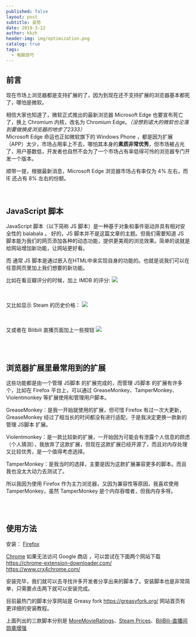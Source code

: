 ```yaml
---
published: false
layout: post
subtitle: 姿势
date: 2019-3-12
author: kkzh
header-img: img/optimization.png
catalog: true
tags:
  - 电脑技巧
---
```

## 前言

现在市场上浏览器都是支持扩展的了，因为到现在还不支持扩展的浏览器基本都死了，哪怕是微软。

相信大家也知道了，微软正式推出的最新浏览器 Microsoft Edge 也要宣布死亡了，换上 Chromium 内核，改名为 Chromium Edge。_（没想到诺大的微软也沦落到要做换皮浏览器的地步了2333）_<br>
Microsoft Edge 命运也正如微软旗下的 Windows Phone ，都是因为扩展（APP）太少，市场占用率上不去，哪怕其本身的**素质非常优秀**，但市场被占光了，用户基数低，开发者也自然不会为了一个市场占有率低得可怜的浏览器专门开发一个版本。

顺带一提，根据最新消息，Microsoft Edge 浏览器市场占有率仅为 4% 左右，而 IE 还占有 8% 左右的份额。
<br><br><br>
## JavaScript 脚本

JavaScript 脚本（以下简称 JS 脚本）是一种基于对象和事件驱动并具有相对安全性的 balabala 。
好的，JS 脚本并不是这篇文章的主题。但我们需要知道 JS 脚本能为我们的网页添加各种的动态功能，提供更美观的浏览效果。简单的说就是给网站增加新功能，让网站更好看。

而 通常 JS 脚本是通过嵌入在HTML中来实现自身的功能的。也就是说我们可以在任意网页里加上我们想要的新功能。<br>

比如在看豆瓣评分的时候，加上 IMDB 的评分:
![](https://pic.superbed.cn/item/5c873b9d3a213b0417c80fd4)

<br><br>
又比如显示 Steam 的历史价格：
![](https://pic.superbed.cn/item/5c873cb13a213b0417c82423)

<br><br>
又或者在 Bilibili 直播页面加上一些按钮
![](https://pic.superbed.cn/item/5c873d5b3a213b0417c832a5)

<br><br>
## 浏览器扩展里最常用到的扩展

这些功能都是由一个管理 JS脚本 的扩展完成的，而管理 JS脚本 的扩展有许多个，比如在 Firefox 平台上，可以通过 GreaseMonkey、TamperMonkey、Violentmonkey 等扩展使用和管理用户脚本。

GreaseMonkey：是我一开始就使用的扩展，但可惜 Firefox 有过一次大更新，GreaseMonkey 经过了相当长的时间都没有进行适配，于是我决定更换一款新的管理 JS脚本 扩展。

Violentmonkey：是一款比较新的扩展，一开始因为可能会有泄露个人信息的顾虑（个人猜测），我放弃了这款扩展，但现在这款扩展已经开源了，而且对内存处理又比较优秀，是一个值得考虑选择。

TamperMonkey：是我当时的选择，主要是因为这款扩展兼容更多的脚本。而且我也没太大动力去测试了。

所以我因为使用 Firefox 作为主力浏览器，又因为兼容性等原因，我喜欢使用 TamperMonkey，虽然 TamperMonkey 是个内存吞噬者，但我内存多呀。

<br><br>
## 使用方法

安装：
[Firefox](https://addons.mozilla.org/zh-CN/firefox/addon/tampermonkey/)

[Chrome](https://chrome.google.com/webstore/detail/tampermonkey/dhdgffkkebhmkfjojejmpbldmpobfkfo/related)
如果无法访问 Google 商店 ，可以尝试在下面两个网站下载<br>
https://chrome-extension-downloader.com/<br>
https://www.crx4chrome.com/

安装完毕，我们就可以去寻找许多开发者分享出来的脚本了。安装脚本也是非常简单，只需要点击两下就可以安装完成。

目前最热门的脚本分享网站是 Greasy fork https://greasyfork.org/ 	网站首页有更详细的安装教程。

上面列出的三款脚本分别是 [MoreMovieRatings](https://greasyfork.org/zh-CN/scripts/7687-moremovieratings)、[Steam Prices](https://github.com/FirefoxBar/userscript/tree/master/Steam_Prices)、[BiliBili-直播间勋章增强](https://greasyfork.org/zh-CN/scripts/35279-bilibili-%E7%9B%B4%E6%92%AD%E9%97%B4%E5%8B%8B%E7%AB%A0%E5%A2%9E%E5%BC%BA)






